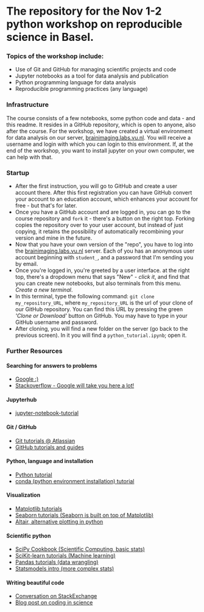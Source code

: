 # The repository for the Nov 1-2 python workshop on reproducible science in Basel. 

### Topics of the workshop include:
- Use of Git and GitHub for managing scientific projects and code
- Jupyter notebooks as a tool for data analysis and publication
- Python programming language for data analysis
- Reproducible programming practices (any language)

### Infrastructure
The course consists of a few notebooks, some python code and data - and this readme. It resides in a GitHub repository, which is open to anyone, also after the course. 
For the workshop, we have created a virtual environment for data analysis on our server, [brainimaging.labs.vu.nl](https://brainimaging.labs.vu.nl). You will receive a username and login with which you can login to this environment. If, at the end of the workshop, you want to install jupyter on your own computer, we can help with that. 

### Startup
- After the first instruction, you will go to GitHub and create a user account there. After this first registration you can have GitHub convert your account to an education account, which enhances your account for free - but that's for later. 
- Once you have a GitHub account and are logged in, you can go to the course repository and `fork` it - there's a button on the right top. Forking copies the repository over to your user account, but instead of just copying, it retains the possibility of automatically recombining your version and mine in the future.
- Now that you have your own version of the "repo", you have to log into the [brainimaging.labs.vu.nl](https://brainimaging.labs.vu.nl) server. Each of you has an anonymous user account beginning with `student_`, and a password that I'm sending you by email. 
- Once you're logged in, you're greeted by a user interface. at the right top, there's a dropdown menu that says "New" - *click it*, and find that you can create new notebooks, but also terminals from this menu. 
*Create a new terminal*.
- In this terminal, type the following command: `git clone my_repository_URL`, where `my_repository_URL` is the url of your clone of our GitHub repository. You can find this URL by pressing the green *'Clone or Download'* button on GitHub. You may have to type in your GitHub username and password. 
- After cloning, you will find a new folder on the server (go back to the previous screen). In it you will find a `python_tutorial.ipynb`; open it. 

### Further Resources

#### Searching for answers to problems
- [Google :)](https://www.google.com)
- [Stackoverflow - Google will take you here a lot!](https://stackoverflow.com)

#### Jupyterhub 
- [jupyter-notebook-tutorial](https://www.dataquest.io/blog/jupyter-notebook-tutorial/)

#### Git / GitHub 
- [Git tutorials @ Atlassian](https://www.atlassian.com/git/tutorials)
- [GitHub tutorials and guides](https://guides.github.com/activities/hello-world/)

#### Python, language and installation
- [Python tutorial](https://docs.python.org/3/tutorial/)
- [conda (python environment installation) tutorial](https://conda.io/docs/user-guide/getting-started.html)

#### Visualization
- [Matplotlib tutorials](https://matplotlib.org/tutorials/index.html)
- [Seaborn tutorials (Seaborn is built on top of Matplotlib)](https://seaborn.pydata.org/tutorial.html)
- [Altair, alternative plotting in python](https://altair-viz.github.io)

#### Scientific python
- [SciPy Cookbook (Scientific Computing, basic stats)](https://scipy-cookbook.readthedocs.io)
- [SciKit-learn tutorials (Machine learning)](http://scikit-learn.org/stable/tutorial/index.html)
- [Pandas tutorials (data wrangling)](https://www.datacamp.com/community/tutorials/pandas-tutorial-dataframe-python)
- [Statsmodels intro (more complex stats)](https://www.statsmodels.org/stable/index.html)

#### Writing beautiful code
- [Conversation on StackExchange](https://softwareengineering.stackexchange.com/questions/373633/programming-cleanly-when-writing-scientific-code)
- [Blog post on coding in science](http://alexanderganderson.github.io/code/2016/10/12/coding_tips.html)


